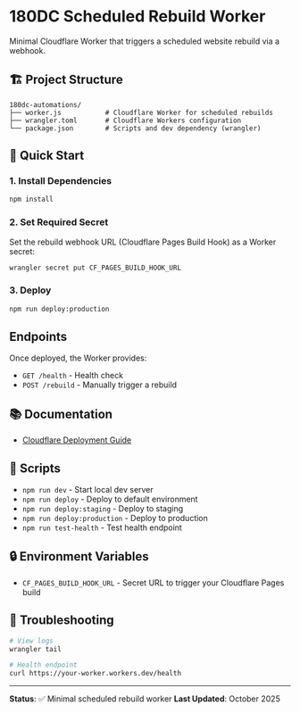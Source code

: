 # 180DC Scheduled Rebuild Worker

Minimal Cloudflare Worker that triggers a scheduled website rebuild via a webhook.

## 🏗️ Project Structure
```
180dc-automations/
├── worker.js           # Cloudflare Worker for scheduled rebuilds
├── wrangler.toml       # Cloudflare Workers configuration
└── package.json        # Scripts and dev dependency (wrangler)
```

## 🚀 Quick Start

### 1. Install Dependencies
```bash
npm install
```

### 2. Set Required Secret
Set the rebuild webhook URL (Cloudflare Pages Build Hook) as a Worker secret:
```bash
wrangler secret put CF_PAGES_BUILD_HOOK_URL
```

### 3. Deploy
```bash
npm run deploy:production
```

## Endpoints
Once deployed, the Worker provides:
- `GET /health` - Health check
- `POST /rebuild` - Manually trigger a rebuild

## 📚 Documentation
- [Cloudflare Deployment Guide](./CLOUDFLARE-DEPLOYMENT.md)

## 🔧 Scripts
- `npm run dev` - Start local dev server
- `npm run deploy` - Deploy to default environment
- `npm run deploy:staging` - Deploy to staging
- `npm run deploy:production` - Deploy to production
- `npm run test-health` - Test health endpoint

## 🔒 Environment Variables
- `CF_PAGES_BUILD_HOOK_URL` - Secret URL to trigger your Cloudflare Pages build

## 🚨 Troubleshooting
```bash
# View logs
wrangler tail

# Health endpoint
curl https://your-worker.workers.dev/health
```

---
**Status**: ✅ Minimal scheduled rebuild worker
**Last Updated**: October 2025
